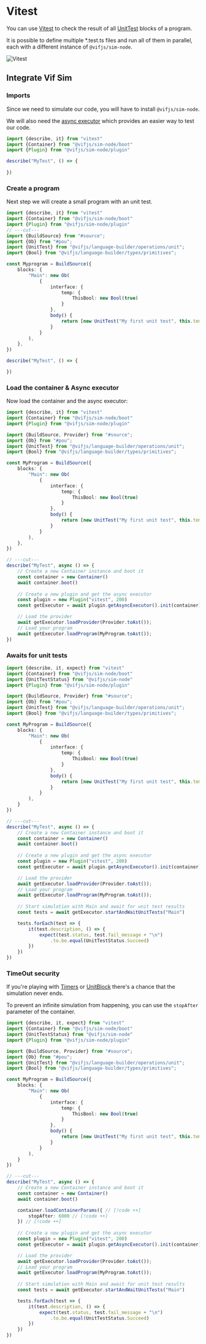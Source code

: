 ﻿---
outline: deep
---

# Vitest

You can use [Vitest](https://vitest.dev/) to check the result of all [UnitTest](/en/language/operations/unit#unittest) blocks of a program.

It is possible to define multiple *.test.ts files and run all of them in parallel, each with a different instance of `@vifjs/sim-node`. 

![Vitest](/vitest.png)

## Integrate Vif Sim

### Imports

Since we need to simulate our code, you will have to install `@vifjs/sim-node`.

We will also need the [async executor](/en/simulation/async-executor) which provides an easier way to test our code.

```ts twoslash
import {describe, it} from "vitest"
import {Container} from "@vifjs/sim-node/boot"
import {Plugin} from "@vifjs/sim-node/plugin"

describe("MyTest", () => {
    
})
```

### Create a program

Next step we will create a small program with an unit test.

```ts twoslash
import {describe, it} from "vitest"
import {Container} from "@vifjs/sim-node/boot"
import {Plugin} from "@vifjs/sim-node/plugin"
// ---cut---
import {BuildSource} from "#source";
import {Ob} from "#pou";
import {UnitTest} from "@vifjs/language-builder/operations/unit";
import {Bool} from "@vifjs/language-builder/types/primitives";

const Myprogram = BuildSource({
    blocks: {
        "Main": new Ob(
            {
                interface: {
                    temp: {
                        ThisBool: new Bool(true)
                    }
                },
                body() {
                    return [new UnitTest("My first unit test", this.temp.ThisBool, "=", true)]
                }
            }
        ),
    },
})

describe("MyTest", () => {

})
```

### Load the container & Async executor

Now load the container and the async executor:

```ts twoslash
import {describe, it} from "vitest"
import {Container} from "@vifjs/sim-node/boot"
import {Plugin} from "@vifjs/sim-node/plugin"

import {BuildSource, Provider} from "#source";
import {Ob} from "#pou";
import {UnitTest} from "@vifjs/language-builder/operations/unit";
import {Bool} from "@vifjs/language-builder/types/primitives";

const MyProgram = BuildSource({
    blocks: {
        "Main": new Ob(
            {
                interface: {
                    temp: {
                        ThisBool: new Bool(true)
                    }
                },
                body() {
                    return [new UnitTest("My first unit test", this.temp.ThisBool, "=", true)]
                }
            }
        ),
    },
})

// ---cut---
describe("MyTest", async () => {
    // Create a new Container instance and boot it
    const container = new Container()
    await container.boot()
    
    // Create a new plugin and get the async executor
    const plugin = new Plugin("vitest", 200)
    const getExecutor = await plugin.getAsyncExecutor().init(container)

    // Load the provider
    await getExecutor.loadProvider(Provider.toAst());
    // Load your program
    await getExecutor.loadProgram(MyProgram.toAst());
})
```

### Awaits for unit tests

```ts twoslash
import {describe, it, expect} from "vitest"
import {Container} from "@vifjs/sim-node/boot"
import {UnitTestStatus} from "@vifjs/sim-node"
import {Plugin} from "@vifjs/sim-node/plugin"

import {BuildSource, Provider} from "#source";
import {Ob} from "#pou";
import {UnitTest} from "@vifjs/language-builder/operations/unit";
import {Bool} from "@vifjs/language-builder/types/primitives";

const MyProgram = BuildSource({
    blocks: {
        "Main": new Ob(
            {
                interface: {
                    temp: {
                        ThisBool: new Bool(true)
                    }
                },
                body() {
                    return [new UnitTest("My first unit test", this.temp.ThisBool, "=", true)]
                }
            }
        ),
    }
})

// ---cut---
describe("MyTest", async () => {
    // Create a new Container instance and boot it
    const container = new Container()
    await container.boot()
    
    // Create a new plugin and get the async executor
    const plugin = new Plugin("vitest", 200)
    const getExecutor = await plugin.getAsyncExecutor().init(container)

    // Load the provider
    await getExecutor.loadProvider(Provider.toAst());
    // Load your program
    await getExecutor.loadProgram(MyProgram.toAst());
    
    // Start simulation with Main and await for unit test results
    const tests = await getExecutor.startAndWaitUnitTests("Main")

    tests.forEach(test => {
        it(test.description, () => {
            expect(test.status, test.fail_message + "\n")
                .to.be.equal(UnitTestStatus.Succeed)
        })
    })
})
```

### TimeOut security

If you're playing with [Timers](/en/language/operations/timers) or [UnitBlock](/en/language/operations/unit#unitblock) there's a chance that the simulation never ends.

To prevent an infinite simulation from happening, you can use the `stopAfter` parameter of the container.

```ts twoslash
import {describe, it, expect} from "vitest"
import {Container} from "@vifjs/sim-node/boot"
import {UnitTestStatus} from "@vifjs/sim-node"
import {Plugin} from "@vifjs/sim-node/plugin"

import {BuildSource, Provider} from "#source";
import {Ob} from "#pou";
import {UnitTest} from "@vifjs/language-builder/operations/unit";
import {Bool} from "@vifjs/language-builder/types/primitives";

const MyProgram = BuildSource({
    blocks: {
        "Main": new Ob(
            {
                interface: {
                    temp: {
                        ThisBool: new Bool(true)
                    }
                },
                body() {
                    return [new UnitTest("My first unit test", this.temp.ThisBool, "=", true)]
                }
            }
        ),
    }
})

// ---cut---
describe("MyTest", async () => {
    // Create a new Container instance and boot it
    const container = new Container()
    await container.boot()

    container.loadContainerParams({ // [!code ++]
        stopAfter: 6000 // [!code ++]
    }) // [!code ++]
    
    // Create a new plugin and get the async executor
    const plugin = new Plugin("vitest", 200)
    const getExecutor = await plugin.getAsyncExecutor().init(container)

    // Load the provider
    await getExecutor.loadProvider(Provider.toAst());
    // Load your program
    await getExecutor.loadProgram(MyProgram.toAst());
    
    // Start simulation with Main and await for unit test results
    const tests = await getExecutor.startAndWaitUnitTests("Main")

    tests.forEach(test => {
        it(test.description, () => {
            expect(test.status, test.fail_message + "\n")
                .to.be.equal(UnitTestStatus.Succeed)
        })
    })
})
```